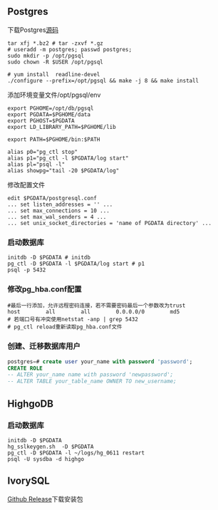 ## Postgres
下载Postgres[源码](http://www.postgresql.org/ftp/source/)
```
tar xfj *.bz2 # tar -zxvf *.gz
# useradd -m postgres; passwd postgres;
sudo mkdir -p /opt/pgsql
sudo chown -R $USER /opt/pgsql

# yum install  readline-devel
./configure --prefix=/opt/pgsql && make -j 8 && make install
```

添加环境变量文件/opt/pgsql/env
```
export PGHOME=/opt/db/pgsql
export PGDATA=$PGHOME/data
export PGHOST=$PGDATA
export LD_LIBRARY_PATH=$PGHOME/lib

export PATH=$PGHOME/bin:$PATH

alias p0="pg_ctl stop"
alias p1="pg_ctl -l $PGDATA/log start"
alias pl="psql -l"
alias showpg="tail -20 $PGDATA/log"
```

修改配置文件
```
edit $PGDATA/postgresql.conf
... set listen_addresses = '' ...
... set max_connections = 10 ...
... set max_wal_senders = 4 ...
... set unix_socket_directories = 'name of PGDATA directory' ...
```

### 启动数据库
```
initdb -D $PGDATA # initdb
pg_ctl -D $PGDATA -l $PGDATA/log start # p1
psql -p 5432 
```
### 修改pg_hba.conf配置
```
#最后一行添加，允许远程密码连接，若不需要密码最后一个参数改为trust
host        all        all        0.0.0.0/0        md5
# 若端口号有冲突使用netstat -anp | grep 5432
# pg_ctl reload重新读取pg_hba.conf文件
```

### 创建、迁移数据库用户
```sql
postgres=# create user your_name with password 'password';
CREATE ROLE
-- ALTER your_name name with password 'newpassword'; 
-- ALTER TABLE your_table_name OWNER TO new_username;
```
## HighgoDB

### 启动数据库
```shell
initdb -D $PGDATA
hg_sslkeygen.sh  -D $PGDATA
pg_ctl -D $PGDATA -l ~/logs/hg_0611 restart
psql -U sysdba -d highgo
``` 

## IvorySQL
[Github Release](https://github.com/IvorySQL/IvorySQL/releases)下载安装包